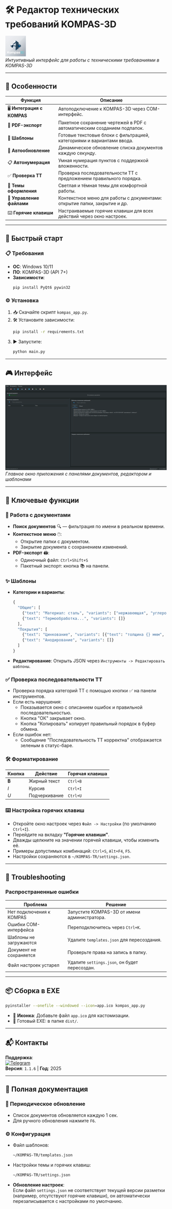 # 🛠️ Редактор технических требований KOMPAS-3D  
![banner](icons/icon.png)  
*Интуитивный интерфейс для работы с техническими требованиями в KOMPAS-3D*  

---

## 🌟 Особенности  

| **Функция**               | **Описание**                                                                 |
|---------------------------|-----------------------------------------------------------------------------|
| 🖥️ **Интеграция с KOMPAS** | Автоподключение к KOMPAS-3D через COM-интерфейс.                            |
| 📄 **PDF-экспорт**         | Пакетное сохранение чертежей в PDF с автоматическим созданием подпапок.     |
| 🧩 **Шаблоны**             | Готовые текстовые блоки с фильтрацией, категориями и вариантами ввода.      |
| 🔄 **Автообновление**      | Динамическое обновление списка документов каждую секунду.                   |
| 📋 **Автонумерация**       | Умная нумерация пунктов с поддержкой вложенности.                           |
| ✅ **Проверка ТТ**         | Проверка последовательности ТТ с предложением правильного порядка.          |
| 🌙 **Темы оформления**     | Светлая и тёмная темы для комфортной работы.                                |
| 📂 **Управление файлами**  | Контекстное меню для работы с документами: открытие папки, закрытие и др.  |
| ⌨️ **Горячие клавиши**     | Настраиваемые горячие клавиши для всех действий через окно настроек.        |

---

## 🚀 Быстрый старт  

### 📋 Требования  
- **ОС**: Windows 10/11  
- **ПО**: KOMPAS-3D (API 7+)  
- **Зависимости**:  
  ```bash  
  pip install PyQt6 pywin32  
  ```  

### ⚙️ Установка  
1. 📥 Скачайте скрипт `kompas_app.py`.  
2. 🛠️ Установите зависимости:  
   ```bash  
   pip install -r requirements.txt  
   ```  
3. ▶️ Запустите:  
   ```bash  
   python main.py  
   ```  

---

## 🎮 Интерфейс  
![UI Preview](icons/GUI.png)  
*Главное окно приложения с панелями документов, редактором и шаблонами*  

---

## 📌 Ключевые функции  

### 📂 Работа с документами  
- **Поиск документов** 🔍 — фильтрация по имени в реальном времени.  
- **Контекстное меню** 🖱️:  
  - Открытие папки с документом.  
  - Закрытие документа с сохранением изменений.  
- **PDF-экспорт** 🖨️:  
  - Одиночный файл: `Ctrl+Shift+S`  
  - Пакетный экспорт: кнопка 📚 на панели.  

### ✨ Шаблоны  
- **Категории и варианты**:  
  ```python  
  {  
    "Общие": [  
      {"text": "Материал: сталь", "variants": ["нержавеющая", "углеродистая"]},  
      {"text": "Термообработка...", "variants": []}  
    ],  
    "Покрытия": [  
      {"text": "Цинкование", "variants": [{"text": "толщина {} мкм", "custom_input": True}]},  
      {"text": "Анодирование", "variants": []}  
    ]  
  }  
  ```  
- **Редактирование**: Открыть JSON через `Инструменты -> Редактировать шаблоны`.  

### ✅ Проверка последовательности ТТ  
- Проверка порядка категорий ТТ с помощью кнопки ✅ на панели инструментов.  
- Если есть нарушения:  
  - Показывается окно с описанием ошибок и правильной последовательностью.  
  - Кнопка "ОК" закрывает окно.  
  - Кнопка "Копировать" копирует правильный порядок в буфер обмена.  
- Если ошибок нет:  
  - Сообщение "Последовательность ТТ корректна" отображается зеленым в статус-баре.  

### 🛠️ Форматирование  
| **Кнопка** | **Действие**       | **Горячая клавиша** |  
|------------|--------------------|---------------------|  
| **B**      | Жирный текст       | `Ctrl+B`            |  
| *I*        | Курсив             | `Ctrl+I`            |  
| _U_        | Подчеркивание      | `Ctrl+U`            |  

### ⌨️ Настройка горячих клавиш  
- Откройте окно настроек через `Файл -> Настройки` (по умолчанию `Ctrl+I`).  
- Перейдите на вкладку **"Горячие клавиши"**.  
- Дважды щелкните на значении горячей клавиши, чтобы изменить её.  
- Примеры допустимых комбинаций: `Ctrl+S`, `Alt+F4`, `F5`.  
- Настройки сохраняются в `~/KOMPAS-TR/settings.json`.  

---

## 🚨 Troubleshooting  

### Распространенные ошибки  
| **Проблема**               | **Решение**                                   |  
|----------------------------|-----------------------------------------------|  
| Нет подключения к KOMPAS   | Запустите KOMPAS-3D от имени администратора.  |  
| Ошибки COM-интерфейса      | Переподключитесь через `Ctrl+K`.              |  
| Шаблоны не загружаются     | Удалите `templates.json` для пересоздания.    |  
| Документ не сохраняется    | Проверьте права на запись в папку.            |  
| Файл настроек устарел      | Удалите `settings.json`, он будет пересоздан. |  

---

## 📦 Сборка в EXE  
```bash  
pyinstaller --onefile --windowed --icon=app.ico kompas_app.py  
```  
- 🎯 **Иконка**: Добавьте файл `app.ico` для кастомизации.  
- 📂 Готовый EXE: в папке `dist/`.  

---

## 📬 Контакты  
**Поддержка**:  
[![Telegram](https://img.shields.io/badge/Telegram-%40HeagBoKaT-blue)](https://t.me/HeagBoKaT)  
**Версия**: `1.1.6` | **Год**: 2025  

---

## 📜 Полная документация  

### 🔄 Периодическое обновление  
- Список документов обновляется каждую 1 сек.  
- Для ручного обновления нажмите `F6`.  

### ⚙️ Конфигурация  
- Файл шаблонов:  
  ```bash  
  ~/KOMPAS-TR/templates.json  
  ```  
- Настройки темы и горячих клавиш:  
  ```bash  
  ~/KOMPAS-TR/settings.json  
  ```  
- **Обновление настроек**:  
  Если файл `settings.json` не соответствует текущей версии разметки (например, отсутствуют горячие клавиши), он автоматически перезаписывается с настройками по умолчанию.  
